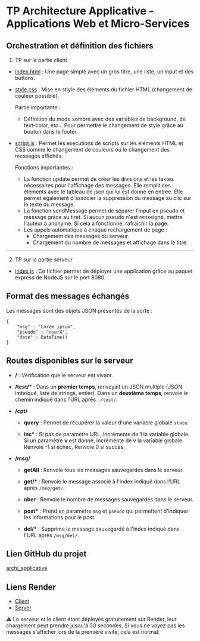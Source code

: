 # TP Architecture Applicative - Applications Web et Micro-Services

## Orchestration et définition des fichiers

1. TP sur la partie client

- [index.html](client/index.html) : Une page simple avec un gros titre, une liste, un input et des buttons.

- [style.css](client/style.css) : Mise en stlyle des éléments du fichier HTML (changement de couleur possible).

    Partie importante :   
    - Définition du mode sombre avec des variables de background, de text-color, etc... Pour permettre le changement de style grâce au bouton dans le footer.   

- [script.js](client/script.js) : Permet les exécutions de scripts sur les éléments HTML et CSS comme le changement de couleurs ou le changement des messages affichés.

    Fonctions importantes :   
    - La fonction update permet de créer les divisions et les textes nécessaires pour l'affichage des messages. Elle remplit ces éléments avec le tableau de json qui lui est donné en entrée. Elle permet également d'associer la suppression du message au clic sur le texte du message.  
    - La fonction sendMessage permet de séparer l'input en pseudo et message grâce au tiret. Si aucun pseudo n'est renseigné, mettre l'auteur à anonyme. Si cela a fonctionné, rafraichir la page.  
    - Les appels automatique à chaque rechargement de page : 
        - Chargement des messages du serveur.
        - Chargement du nombre de messages et affichage dans le titre.
    
------------

2. TP sur la partie serveur

- [index.js](serveur/index.js) : Ce fichier permet de déployer une application grâce au paquet express de NodeJS sur le port 8080.

## Format des messages échangés

Les messages sont des objets JSON présentés de la sorte : 
```
{
    "msg" : "Lorem ipsum",
    "pseudo" : "userX",
    "date" : DateTime()    
}
```

## Routes disponibles sur le serveur

- **/** : Vérification que le serveur est vivant.

- **/test/\*** : Dans un **premier temps**, renvoyait un JSON multiple (JSON imbriqué, liste de strings, entier). Dans un **deuxième temps**, renvoie le chemin indiqué dans l'URL après : `/test/`.

- **/cpt/**
    - **query** : Permet de récupérer la valeur d'une variable globale `state`.

    - **inc\*** : Si pas de paramètre URL, incrémente de 1 la variable globale. Si un paramètre **v** est donné, incrémente de v la variable globale. Renvoie -1 si échec, Renvoie 0 si succès.

- **/msg/**
    - **getAll** : Renvoie tous les messages sauvegardés dans le serveur.

    - **get/\*** : Renvoie le message associé à l'index indiqué dans l'URL après `/msg/get/`.

    - **nber** : Renvoie le nombre de messages sauvegardés dans le serveur.

    - **post\*** : Prend en paramètre `msg` et `pseudo` qui permettent d'indiquer les informations pour le post.

    - **del/\*** : Supprime le message sauvegardé à l'index indiqué dans l'URL après `/msg/del/`.

## Lien GitHub du projet
[archi_applicative](https://github.com/Nonouille/archi_applicative/tree/main)

## Liens Render
- [Client](https://archi-applicative.onrender.com)
- [Server](https://archi-applicative-server.onrender.com/)

⚠️ Le serveur et le client étant déployés gratuitement sur Render, leur chargement peut prendre jusqu'à 50 secondes. Si vous ne voyez pas les messages s'afficher lors de la première visite, cela est normal.
